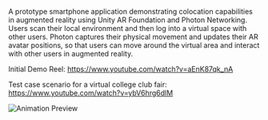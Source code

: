 A prototype smartphone application demonstrating colocation capabilities in augmented reality using Unity AR Foundation and Photon Networking. Users scan their local environment and then log into a virtual space with other users. Photon captures their physical movement and updates their AR avatar positions, so that users can move around the virtual area and interact with other users in augmented reality.

Initial Demo Reel: https://www.youtube.com/watch?v=aEnK87qk_nA

Test case scenario for a virtual college club fair: https://www.youtube.com/watch?v=ybV6hrg6dlM

![Animation Preview](Assets/colocationdemo.gif)
